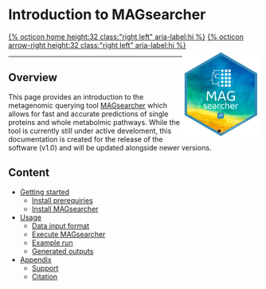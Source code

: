 # Introduction to MAGsearcher

[{% octicon home height:32 class:"right left" aria-label:hi %}](index.md) [{% octicon arrow-right height:32 class:"right left" aria-label:hi %}](GS.md) <a href='https://github.com/AndreHolzer/MAGsearcher'><img src='images/MAGsearcher-hex.png' align="right" height="180" /></a>

-----



## Overview

This page provides an introduction to the metagenomic querying tool [MAGsearcher](https://github.com/AndreHolzer/MAGsearcher) which allows for fast and accurate predictions of single proteins and whole metabolmic pathways. While the tool is currently still under active develoment, this documentation is created for the release of the software (v1.0) and will be updated alongside newer versions.


## Content

 * [Getting started](GS.md)
    * [Install prerequiries](GS.md)
    * [Install MAGsearcher](GS_T.md)
 * [Usage](US.md)
    * [Data input format](US.md)
    * [Execute MAGsearcher](US_E.md)
    * [Example run](US_A.md)
    * [Generated outputs](US_O.md)
 * [Appendix](AP.md)
    * [Support](AP.md)
    * [Citation](AP.md) 

